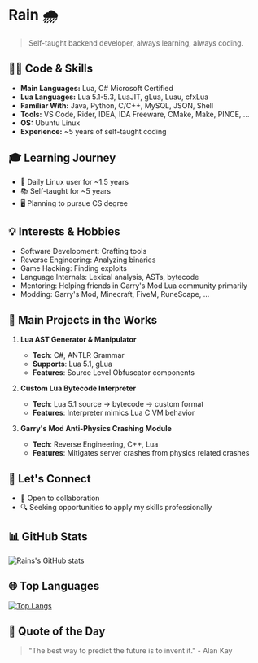 # Rain 🌧️
> Self-taught backend developer, always learning, always coding.

## 👨‍💻 Code & Skills

- **Main Languages:** Lua, C# Microsoft Certified
- **Lua Languages:** Lua 5.1-5.3, LuaJIT, gLua, Luau, cfxLua
- **Familiar With:** Java, Python, C/C++, MySQL, JSON, Shell
- **Tools:** VS Code, Rider, IDEA, IDA Freeware, CMake, Make, PINCE, ...
- **OS:** Ubuntu Linux
- **Experience:** ~5 years of self-taught coding

## 🎓 Learning Journey

- 🐧 Daily Linux user for ~1.5 years
- 📚 Self-taught for ~5 years
- 🖥️ Planning to pursue CS degree

## 💡 Interests & Hobbies

- Software Development: Crafting tools
- Reverse Engineering: Analyzing binaries
- Game Hacking: Finding exploits
- Language Internals: Lexical analysis, ASTs, bytecode
- Mentoring: Helping friends in Garry's Mod Lua community primarily
- Modding: Garry's Mod, Minecraft, FiveM, RuneScape, ...

## 🚀 Main Projects in the Works

1. **Lua AST Generator & Manipulator**
   - **Tech**: C#, ANTLR Grammar
   - **Supports**: Lua 5.1, gLua
   - **Features**: Source Level Obfuscator components

2. **Custom Lua Bytecode Interpreter**
   - **Tech**: Lua 5.1 source → bytecode → custom format
   - **Features**: Interpreter mimics Lua C VM behavior

3. **Garry's Mod Anti-Physics Crashing Module**
   - **Tech**: Reverse Engineering, C++, Lua
   - **Features**: Mitigates server crashes from physics related crashes

## 🤝 Let's Connect

- 💼 Open to collaboration
- 🔍 Seeking opportunities to apply my skills professionally

## 📊 GitHub Stats

![Rains's GitHub stats](https://github-readme-stats.vercel.app/api?username=regen1337&show_icons=true&theme=radical)

## 🌐 Top Languages

[![Top Langs](https://github-readme-stats.vercel.app/api/top-langs/?username=regen1337&layout=compact&theme=radical)](https://github.com/regen1337/github-readme-stats)

## 💭 Quote of the Day

> "The best way to predict the future is to invent it." - Alan Kay
